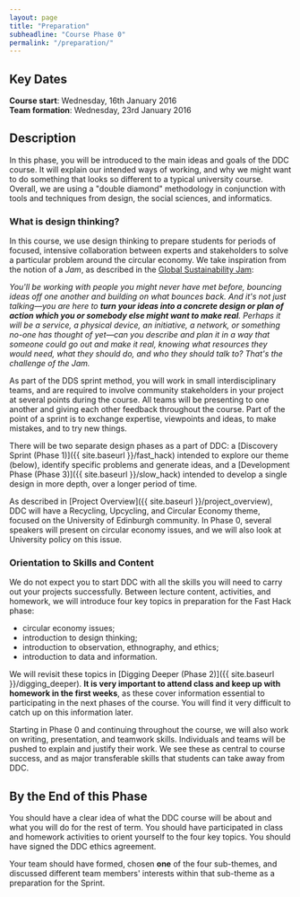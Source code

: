```yaml
---
layout: page
title: "Preparation"
subheadline: "Course Phase 0"
permalink: "/preparation/"
---
```



## Key Dates

**Course start**: Wednesday, 16th January 2016  
**Team formation**: Wednesday, 23rd January 2016


## Description

In this phase, you will be introduced to the main ideas and goals of the DDC
course. It will explain our intended ways of working, and why we might want to
do something that looks so different to a typical university course. Overall,
we are using a "double diamond" methodology in conjunction with tools and techniques
from design, the social sciences, and informatics.

### What is design thinking? 

In this course, we use design thinking to prepare students for periods of focused, intensive
collaboration between experts and stakeholders to solve a
particular problem around the circular economy. We take inspiration from the notion of a *Jam*, as described in the [Global Sustainability Jam](http://planet.globalsustainabilityjam.org/content/whats-jam):

*You'll be working with people you might never have met before, bouncing ideas off one another and building on what bounces back. And it's not just talking&mdash;you are here to **turn your ideas into a concrete design or plan of action which you or somebody else might want to make real**. Perhaps it will be a service, a physical device, an initiative, a network, or something no-one has thought of yet&mdash;can you describe and plan it in a way that someone could go out and make it real, knowing what resources they would need, what they should do, and who they should talk to?  That's the challenge of the Jam.*

As part of the DDS sprint method, you will work in small interdisciplinary
teams, and are required to involve community stakeholders in your project at
several points during the course. All teams will be presenting to one another
and giving each other feedback throughout the course. Part of the point of a
sprint is to exchange expertise, viewpoints and ideas, to make mistakes, and to
try new things.

There will be two separate design phases as a part of DDC: a [Discovery Sprint (Phase 1)]({{ site.baseurl }}/fast_hack)
intended to explore our theme (below), identify specific problems and generate
ideas, and a [Development Phase (Phase 3)]({{ site.baseurl }}/slow_hack) intended to develop a single design in more
depth, over a longer period of time.

As described in [Project Overview]({{ site.baseurl }}/project_overview),
DDC will have a Recycling, Upcycling, and Circular Economy theme, focused on the
University of Edinburgh community. In Phase 0, several speakers will present
on circular economy issues, and we will also look at University policy on this issue. 


### Orientation to Skills and Content

We do not expect you to start DDC with all the skills you will
need to carry out your projects successfully. Between lecture content, activities, and homework, we
will introduce four key topics in preparation for the Fast Hack phase:

* circular economy issues;
* introduction to design thinking; 
* introduction to observation, ethnography, and ethics;
* introduction to data and information.

We will revisit these topics in [Digging Deeper (Phase 2)]({{ site.baseurl }}/digging_deeper). 
**It is very important to attend class and keep up with
homework in the first weeks**, as these cover information essential to
participating in the next phases of the course. You will find it very
difficult to catch up on this information later.

Starting in Phase 0 and continuing throughout the course, we will also work on
writing, presentation, and teamwork skills. Individuals and teams will be
pushed to explain and justify their work. We see these as central to course
success, and as major transferable skills that students can take away from
DDC.

## By the End of this Phase

You should have a clear idea of what the DDC course will be about and what you
will do for the rest of term. You should have participated in class and
homework activities to orient yourself to the four key topics. You should have
signed the DDC ethics agreement.

Your team should have formed, chosen **one** of the four sub-themes, and
discussed different team members' interests within that sub-theme as a
preparation for the Sprint.

